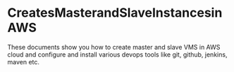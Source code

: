 # CreatesMasterandSlaveInstancesinAWS

These documents show you how to create master and slave VMS in AWS cloud and configure and install various devops tools
like git, github, jenkins, maven etc.
